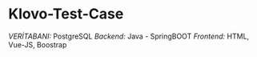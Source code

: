 # Klovo-Test-Case

*VERİTABANI:* PostgreSQL
*Backend:* Java - SpringBOOT
*Frontend:* HTML, Vue-JS, Boostrap
